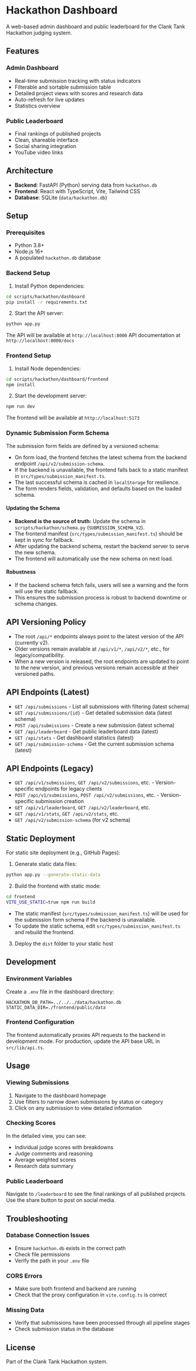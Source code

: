 # Hackathon Dashboard

A web-based admin dashboard and public leaderboard for the Clank Tank Hackathon judging system.

## Features

### Admin Dashboard
- Real-time submission tracking with status indicators
- Filterable and sortable submission table
- Detailed project views with scores and research data
- Auto-refresh for live updates
- Statistics overview

### Public Leaderboard
- Final rankings of published projects
- Clean, shareable interface
- Social sharing integration
- YouTube video links

## Architecture

- **Backend**: FastAPI (Python) serving data from `hackathon.db`
- **Frontend**: React with TypeScript, Vite, Tailwind CSS
- **Database**: SQLite (`data/hackathon.db`)

## Setup

### Prerequisites
- Python 3.8+
- Node.js 16+
- A populated `hackathon.db` database

### Backend Setup

1. Install Python dependencies:
```bash
cd scripts/hackathon/dashboard
pip install -r requirements.txt
```

2. Start the API server:
```bash
python app.py
```

The API will be available at `http://localhost:8000`
API documentation at `http://localhost:8000/docs`

### Frontend Setup

1. Install Node dependencies:
```bash
cd scripts/hackathon/dashboard/frontend
npm install
```

2. Start the development server:
```bash
npm run dev
```

The frontend will be available at `http://localhost:5173`

### Dynamic Submission Form Schema

The submission form fields are defined by a versioned schema:
- On form load, the frontend fetches the latest schema from the backend endpoint `/api/v2/submission-schema`.
- If the backend is unavailable, the frontend falls back to a static manifest in `src/types/submission_manifest.ts`.
- The last successful schema is cached in `localStorage` for resilience.
- The form renders fields, validation, and defaults based on the loaded schema.

#### Updating the Schema
- **Backend is the source of truth:** Update the schema in `scripts/hackathon/schema.py` (`SUBMISSION_SCHEMA_V2`).
- The frontend manifest (`src/types/submission_manifest.ts`) should be kept in sync for fallback.
- After updating the backend schema, restart the backend server to serve the new schema.
- The frontend will automatically use the new schema on next load.

#### Robustness
- If the backend schema fetch fails, users will see a warning and the form will use the static fallback.
- This ensures the submission process is robust to backend downtime or schema changes.

## API Versioning Policy

- The root `/api/*` endpoints always point to the latest version of the API (currently v2).
- Older versions remain available at `/api/v1/*`, `/api/v2/*`, etc., for legacy/compatibility.
- When a new version is released, the root endpoints are updated to point to the new version, and previous versions remain accessible at their versioned paths.

## API Endpoints (Latest)

- `GET /api/submissions` - List all submissions with filtering (latest schema)
- `GET /api/submissions/{id}` - Get detailed submission data (latest schema)
- `POST /api/submissions` - Create a new submission (latest schema)
- `GET /api/leaderboard` - Get public leaderboard data (latest)
- `GET /api/stats` - Get dashboard statistics (latest)
- `GET /api/submission-schema` - Get the current submission schema (latest)

## API Endpoints (Legacy)

- `GET /api/v1/submissions`, `GET /api/v2/submissions`, etc. - Version-specific endpoints for legacy clients
- `POST /api/v1/submissions`, `POST /api/v2/submissions`, etc. - Version-specific submission creation
- `GET /api/v1/leaderboard`, `GET /api/v2/leaderboard`, etc.
- `GET /api/v1/stats`, `GET /api/v2/stats`, etc.
- `GET /api/v2/submission-schema` (for v2 schema)

## Static Deployment

For static site deployment (e.g., GitHub Pages):

1. Generate static data files:
```bash
python app.py --generate-static-data
```

2. Build the frontend with static mode:
```bash
cd frontend
VITE_USE_STATIC=true npm run build
```

- The static manifest (`src/types/submission_manifest.ts`) will be used for the submission form schema if the backend is unavailable.
- To update the static schema, edit `src/types/submission_manifest.ts` and rebuild the frontend.

3. Deploy the `dist` folder to your static host

## Development

### Environment Variables

Create a `.env` file in the dashboard directory:
```env
HACKATHON_DB_PATH=../../../data/hackathon.db
STATIC_DATA_DIR=./frontend/public/data
```

### Frontend Configuration

The frontend automatically proxies API requests to the backend in development mode.
For production, update the API base URL in `src/lib/api.ts`.

## Usage

### Viewing Submissions

1. Navigate to the dashboard homepage
2. Use filters to narrow down submissions by status or category
3. Click on any submission to view detailed information

### Checking Scores

In the detailed view, you can see:
- Individual judge scores with breakdowns
- Judge comments and reasoning
- Average weighted scores
- Research data summary

### Public Leaderboard

Navigate to `/leaderboard` to see the final rankings of all published projects.
Use the share button to post on social media.

## Troubleshooting

### Database Connection Issues
- Ensure `hackathon.db` exists in the correct path
- Check file permissions
- Verify the path in your `.env` file

### CORS Errors
- Make sure both frontend and backend are running
- Check that the proxy configuration in `vite.config.ts` is correct

### Missing Data
- Verify that submissions have been processed through all pipeline stages
- Check submission status in the database

## License

Part of the Clank Tank Hackathon system.